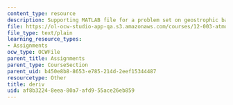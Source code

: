 ```yaml
---
content_type: resource
description: Supporting MATLAB file for a problem set on geostrophic balance.
file: https://ol-ocw-studio-app-qa.s3.amazonaws.com/courses/12-003-atmosphere-ocean-and-climate-dynamics-fall-2008/af8b32248eea80a7afd955ace26eb859_deriv.m
file_type: text/plain
learning_resource_types:
- Assignments
ocw_type: OCWFile
parent_title: Assignments
parent_type: CourseSection
parent_uid: b450e8b8-8653-e785-214d-2eef15344487
resourcetype: Other
title: deriv
uid: af8b3224-8eea-80a7-afd9-55ace26eb859
---
```

